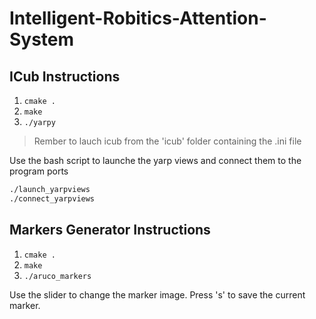 # Intelligent-Robitics-Attention-System

## ICub Instructions

1. `cmake .`
2. `make`
3. `./yarpy`

> Rember to lauch icub from the 'icub' folder containing the .ini file

Use the bash script to launche the yarp views and connect them to the program ports

``` bash
./launch_yarpviews
./connect_yarpviews
```

## Markers Generator Instructions

1. `cmake .`
2. `make`
3. `./aruco_markers`

Use the slider to change the marker image.
Press 's' to save the current marker.
